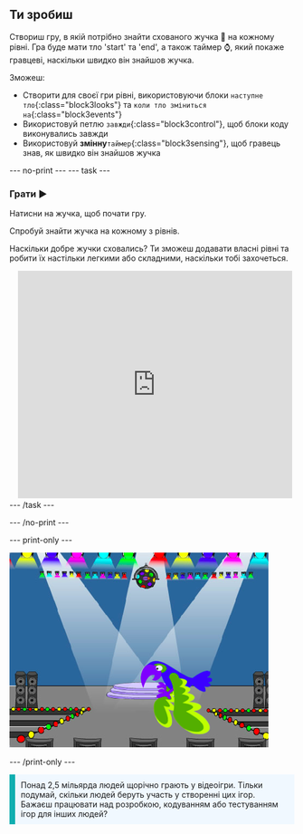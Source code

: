 ## Ти зробиш

Створиш гру, в якій потрібно знайти схованого жучка 🐞 на кожному рівні. Гра буде мати тло 'start' та 'end', а також таймер ⌚, який покаже гравцеві, наскільки швидко він знайшов жучка.

Зможеш:
+ Створити для своєї гри рівні, використовуючи блоки `наступне тло`{:class="block3looks"} та `коли тло зміниться на`{:class="block3events"}
+ Використовуй петлю `завжди`{:class="block3control"}, щоб блоки коду виконувались завжди
+ Використовуй **змінну**`таймер`{:class="block3sensing"}, щоб гравець знав, як швидко він знайшов жучка

--- no-print --- --- task ---
### Грати ▶️
<div style="display: flex; flex-wrap: wrap">
<div style="flex-basis: 200px; flex-grow: 1">  
Натисни на жучка, щоб почати гру.

Спробуй знайти жучка на кожному з рівнів.

Наскільки добре жучки сховались? Ти зможеш додавати власні рівні та робити їх настільки легкими або складними, наскільки тобі захочеться.

</div>
<div class="scratch-preview" style="margin-left: 15px;">
  <iframe allowtransparency="true" width="485" height="402" src="https://scratch.mit.edu/projects/embed/486719939/?autostart=false" frameborder="0"></iframe>
</div>
</div>
--- /task ---

--- /no-print ---

--- print-only ---

![Завершений проєкт.](images/showcase_static.png)

--- /print-only ---

<p style="border-left: solid; border-width:10px; border-color: #0faeb0; background-color: aliceblue; padding: 10px;">
Понад 2,5 мільярда людей щорічно грають у відеоігри. Тільки подумай, скільки людей беруть участь у створенні цих ігор. Бажаєш працювати над розробкою, кодуванням або тестуванням ігор для інших людей? 
</p>
